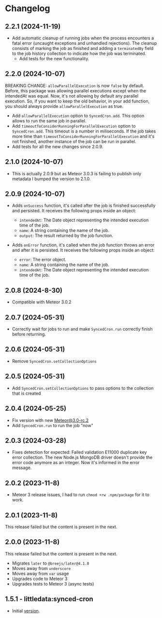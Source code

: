 # Changelog


## 2.2.1 (2024-11-19)

- Add automatic cleanup of running jobs when the process encounters a fatal error (uncaught exceptions and unhandled rejections). The cleanup consists of marking the job as finished and adding a `terminatedBy` field to the job history collection to indicate how the job was terminated.
  - Add tests for the new functionality.

## 2.2.0 (2024-10-07)

BREAKING CHANGE: `allowParallelExecution` is now `false` by default. Before, this package was allowing parallel executions except when the intendedAt was equal. Now, it's not allowing by default any parallel execution. So, if you want to keep the old behavior, in your add function, you should always provide `allowParallelExecution` as true. 

- Add `allowParallelExecution` option to `SyncedCron.add`. This option allows to run the same job in parallel.
- Add `timeoutToConsiderRunningForParallelExecution` option to `SyncedCron.add`. This timeout is a number in miliseconds. If the job takes more time than `timeoutToConsiderRunningForParallelExecution` and it's not finished, another instance of the job can be run in parallel.
- Add tests for all the new changes since 2.0.9.

## 2.1.0 (2024-10-07)

- This is actually 2.0.9 but as Meteor 3.0.3 is failing to publish only metadata I bumped the version to 2.1.0.

## 2.0.9 (2024-10-07)

- Adds `onSuccess` function, it's called after the job is finished successfully and persisted. It receives the following props inside an object: 
  - `intendedAt`: The Date object representing the intended execution time of the job.
  - `name`: A string containing the name of the job.
  - `output`: The result returned by the job function.

- Adds `onError` function, it's called when the job function throws an error and after it is persisted. It receives the following props inside an object:
  - `error`: The error object.
  - `name`: A string containing the name of the job.
  - `intendedAt`: The Date object representing the intended execution time of the job.


## 2.0.8 (2024-8-30)

- Compatible with Meteor 3.0.2

## 2.0.7 (2024-05-31)

- Correctly wait for jobs to run and make `SyncedCron.run` correctly finish before returning.

## 2.0.6 (2024-05-31)

- Remove `SyncedCron.setCollectionOptions`

## 2.0.5 (2024-05-31)

- Add `SyncedCron.setCollectionOptions` to pass options to the collection that is created

## 2.0.4 (2024-05-25)

- Fix version with new Meteor@3.0-rc.2
- Add `SyncedCron.run` to run the job "now"

## 2.0.3 (2024-03-28)

- Fixes detection for expected: Failed validation E11000 duplicate key error collection. The new Node.js MongoDB driver doesn't provide the error code anymore as an integer. Now it's informed in the error message.

## 2.0.2 (2023-11-8)

- Meteor 3 release issues, I had to run `chmod +rw .npm/package` for it to work.

## 2.0.1 (2023-11-8)

This release failed but the content is present in the next.

## 2.0.0 (2023-11-8)

This release failed but the content is present in the next.

- Migrates `later` to `@breejs/later@4.1.0`
- Moves away from `underscore`
- Moves away from `var` usage
- Upgrades code to Meteor 3
- Upgrades tests to Meteor 3 (async tests)

## 1.5.1 - littledata:synced-cron

- Initial [version](https://github.com/percolatestudio/meteor-synced-cron).
